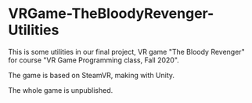 # VRGame-TheBloodyRevenger-Utilities

This is some utilities in our final project, VR game "The Bloody Revenger" for course "VR Game Programming class, Fall 2020".

The game is based on SteamVR, making with Unity.

The whole game is unpublished.
